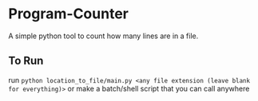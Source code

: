# Program-Counter
A simple python tool to count how many lines are in a file.

## To Run
run ```python location_to_file/main.py <any file extension (leave blank for everything)>```
or make a batch/shell script that you can call anywhere 
